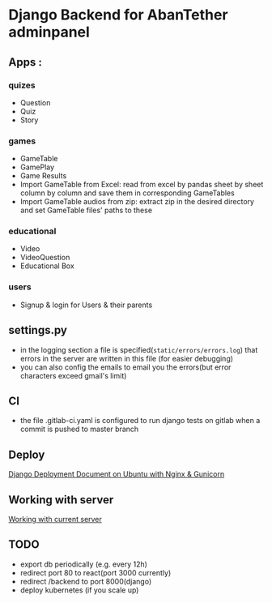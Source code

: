 # Django Backend for AbanTether adminpanel
## Apps :
### quizes
- Question
- Quiz
- Story
### games
- GameTable
- GamePlay
- Game Results
- Import GameTable from Excel: read from excel by pandas sheet by sheet column by column and save them in corresponding GameTables
- Import GameTable audios from zip: extract zip in the desired directory and set GameTable files' paths to these
### educational
- Video
- VideoQuestion
- Educational Box
### users
- Signup & login for Users & their parents

## settings.py
- in the logging section a file is specified(`static/errors/errors.log`) that errors in the server are written in this file (for easier debugging)
- you can also config the emails to email you the errors(but error characters exceed gmail's limit)

## CI 
- the file .gitlab-ci.yaml is configured to run django tests on gitlab when a commit is pushed to master branch

## Deploy 
[Django Deployment Document on Ubuntu with Nginx & Gunicorn](./Deploy.md)

## Working with server
[Working with current server](./VPS.md)

## TODO
- export db periodically (e.g. every 12h)
- redirect port 80 to react(port 3000 currently)
- redirect /backend to port 8000(django)
- deploy kubernetes (if you scale up)